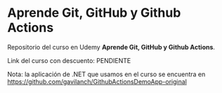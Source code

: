 # Aprende Git, GitHub y Github Actions

Repositorio del curso en Udemy **Aprende Git, GitHub y Github Actions**.

Link del curso con descuento: PENDIENTE 

Nota: la aplicación de .NET que usamos en el curso se encuentra en https://github.com/gavilanch/GithubActionsDemoApp-original
